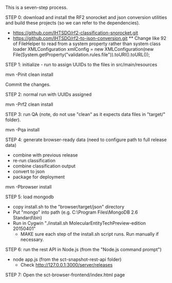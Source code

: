 This is a seven-step process.

STEP 0: download and install the RF2 snorocket and json conversion utilities
        and build these projects (so we can refer to the
        dependencies).
* https://github.com/IHTSDO/rf2-classification-snorocket.git
* https://github.com/IHTSDO/rf2-to-json-conversion.git
** Change like 92 of FileHelper to read from a system property rather than system class loader
			XMLConfiguration xmlConfig = new XMLConfiguration(new File(System.getProperty("validation.rules.file")).toURI().toURL());



STEP 1: initialize - run to assign UUIDs to the files in src/main/resources

mvn -Pinit clean install

Commit the changes.

STEP 2: normal run with UUIDs assigned

mvn -Prf2 clean install

STEP 3: run QA (note, do not use "clean" as it expects data files in "target/" folder).

mvn -Pqa install

STEP 4: generate browser-ready data (need to configure path to full release data)
 * combine with previous release
 * re-run classification
 * combine classification output
 * convert to json
 * package for deployment

mvn -Pbrowser install

STEP 5: load mongodb
 * copy install.sh to the "browser/target/json" directory
 * Put "mongo" into path (e.g. C:\Program Files\MongoDB 2.6 Standard\bin)
 * Run in Cygwin "./install.sh MolecularEntityTechPreview-edition 20150401"
   * MAKE sure each step of the install.sh script runs. Run manually if necessary.
 
STEP 6: run the rest API in Node.js (from the "Node.js command prompt")
  * node app.js (from the sct-snapshot-rest-api folder)
    * Check http://127.0.0.1:3000/server/releases

STEP 7: Open the sct-browser-frontend/index.html page
